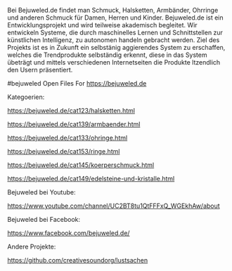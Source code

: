 Bei Bejuweled.de findet man Schmuck, Halsketten, Armbänder, Ohrringe und anderen Schmuck für Damen, Herren und Kinder. Bejuweled.de ist ein Entwicklungsprojekt und wird teilweise akademisch begleitet. Wir entwickeln Systeme, die durch maschinelles Lernen und Schnittstellen zur künstlichen Intelligenz, zu autonomen handeln gebracht werden. Ziel des Projekts ist es in Zukunft ein selbstänig aggierendes System zu erschaffen, welches die Trendprodukte selbständig erkennt, diese in das System übeträgt und mittels verschiedenen Internetseiten die Produkte ltzendlich den Usern präsentiert.

#bejuweled
Open Files For https://bejuweled.de

Kategoerien:

https://bejuweled.de/cat123/halsketten.html

https://bejuweled.de/cat139/armbaender.html

https://bejuweled.de/cat133/ohringe.html

https://bejuweled.de/cat153/ringe.html

https://bejuweled.de/cat145/koerperschmuck.html

https://bejuweled.de/cat149/edelsteine-und-kristalle.html


Bejuweled bei Youtube:

https://www.youtube.com/channel/UC2BT8tu1QtFFFxQ_WGEkhAw/about

Bejuweled bei Facebook:

https://www.facebook.com/bejuweled.de/



Andere Projekte:

https://github.com/creativesoundorg/lustsachen
